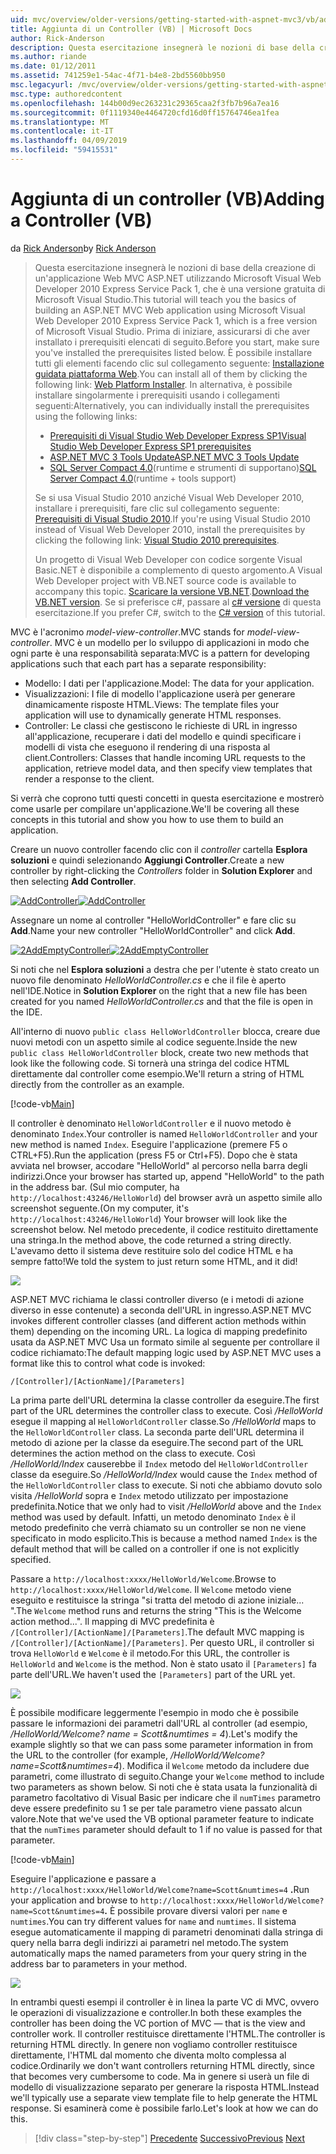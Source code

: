 ```yaml
---
uid: mvc/overview/older-versions/getting-started-with-aspnet-mvc3/vb/adding-a-controller
title: Aggiunta di un Controller (VB) | Microsoft Docs
author: Rick-Anderson
description: Questa esercitazione insegnerà le nozioni di base della creazione di un'applicazione Web MVC ASP.NET utilizzando Microsoft Visual Web Developer 2010 Express Service Pack 1, ovvero...
ms.author: riande
ms.date: 01/12/2011
ms.assetid: 741259e1-54ac-4f71-b4e8-2bd5560bb950
msc.legacyurl: /mvc/overview/older-versions/getting-started-with-aspnet-mvc3/vb/adding-a-controller
msc.type: authoredcontent
ms.openlocfilehash: 144b00d9ec263231c29365caa2f3fb7b96a7ea16
ms.sourcegitcommit: 0f1119340e4464720cfd16d0ff15764746ea1fea
ms.translationtype: MT
ms.contentlocale: it-IT
ms.lasthandoff: 04/09/2019
ms.locfileid: "59415531"
---
```

# <a name="adding-a-controller-vb"></a><span data-ttu-id="7cdb2-103">Aggiunta di un controller (VB)</span><span class="sxs-lookup"><span data-stu-id="7cdb2-103">Adding a Controller (VB)</span></span>

<span data-ttu-id="7cdb2-104">da [Rick Anderson]((https://twitter.com/RickAndMSFT))</span><span class="sxs-lookup"><span data-stu-id="7cdb2-104">by [Rick Anderson]((https://twitter.com/RickAndMSFT))</span></span>

> <span data-ttu-id="7cdb2-105">Questa esercitazione insegnerà le nozioni di base della creazione di un'applicazione Web MVC ASP.NET utilizzando Microsoft Visual Web Developer 2010 Express Service Pack 1, che è una versione gratuita di Microsoft Visual Studio.</span><span class="sxs-lookup"><span data-stu-id="7cdb2-105">This tutorial will teach you the basics of building an ASP.NET MVC Web application using Microsoft Visual Web Developer 2010 Express Service Pack 1, which is a free version of Microsoft Visual Studio.</span></span> <span data-ttu-id="7cdb2-106">Prima di iniziare, assicurarsi di che aver installato i prerequisiti elencati di seguito.</span><span class="sxs-lookup"><span data-stu-id="7cdb2-106">Before you start, make sure you've installed the prerequisites listed below.</span></span> <span data-ttu-id="7cdb2-107">È possibile installare tutti gli elementi facendo clic sul collegamento seguente: [Installazione guidata piattaforma Web](https://www.microsoft.com/web/gallery/install.aspx?appid=VWD2010SP1Pack).</span><span class="sxs-lookup"><span data-stu-id="7cdb2-107">You can install all of them by clicking the following link: [Web Platform Installer](https://www.microsoft.com/web/gallery/install.aspx?appid=VWD2010SP1Pack).</span></span> <span data-ttu-id="7cdb2-108">In alternativa, è possibile installare singolarmente i prerequisiti usando i collegamenti seguenti:</span><span class="sxs-lookup"><span data-stu-id="7cdb2-108">Alternatively, you can individually install the prerequisites using the following links:</span></span>
> 
> - [<span data-ttu-id="7cdb2-109">Prerequisiti di Visual Studio Web Developer Express SP1</span><span class="sxs-lookup"><span data-stu-id="7cdb2-109">Visual Studio Web Developer Express SP1 prerequisites</span></span>](https://www.microsoft.com/web/gallery/install.aspx?appid=VWD2010SP1Pack)
> - [<span data-ttu-id="7cdb2-110">ASP.NET MVC 3 Tools Update</span><span class="sxs-lookup"><span data-stu-id="7cdb2-110">ASP.NET MVC 3 Tools Update</span></span>](https://www.microsoft.com/web/gallery/install.aspx?appsxml=&amp;appid=MVC3)
> - <span data-ttu-id="7cdb2-111">[SQL Server Compact 4.0](https://www.microsoft.com/web/gallery/install.aspx?appid=SQLCE;SQLCEVSTools_4_0)(runtime e strumenti di supportano)</span><span class="sxs-lookup"><span data-stu-id="7cdb2-111">[SQL Server Compact 4.0](https://www.microsoft.com/web/gallery/install.aspx?appid=SQLCE;SQLCEVSTools_4_0)(runtime + tools support)</span></span>
> 
> <span data-ttu-id="7cdb2-112">Se si usa Visual Studio 2010 anziché Visual Web Developer 2010, installare i prerequisiti, fare clic sul collegamento seguente: [Prerequisiti di Visual Studio 2010](https://www.microsoft.com/web/gallery/install.aspx?appsxml=&amp;appid=VS2010SP1Pack).</span><span class="sxs-lookup"><span data-stu-id="7cdb2-112">If you're using Visual Studio 2010 instead of Visual Web Developer 2010, install the prerequisites by clicking the following link: [Visual Studio 2010 prerequisites](https://www.microsoft.com/web/gallery/install.aspx?appsxml=&amp;appid=VS2010SP1Pack).</span></span>
> 
> <span data-ttu-id="7cdb2-113">Un progetto di Visual Web Developer con codice sorgente Visual Basic.NET è disponibile a complemento di questo argomento.</span><span class="sxs-lookup"><span data-stu-id="7cdb2-113">A Visual Web Developer project with VB.NET source code is available to accompany this topic.</span></span> <span data-ttu-id="7cdb2-114">[Scaricare la versione VB.NET](https://code.msdn.microsoft.com/Introduction-to-MVC-3-10d1b098).</span><span class="sxs-lookup"><span data-stu-id="7cdb2-114">[Download the VB.NET version](https://code.msdn.microsoft.com/Introduction-to-MVC-3-10d1b098).</span></span> <span data-ttu-id="7cdb2-115">Se si preferisce c#, passare al [c# versione](../cs/adding-a-controller.md) di questa esercitazione.</span><span class="sxs-lookup"><span data-stu-id="7cdb2-115">If you prefer C#, switch to the [C# version](../cs/adding-a-controller.md) of this tutorial.</span></span>


<span data-ttu-id="7cdb2-116">MVC è l'acronimo *model-view-controller*.</span><span class="sxs-lookup"><span data-stu-id="7cdb2-116">MVC stands for *model-view-controller*.</span></span> <span data-ttu-id="7cdb2-117">MVC è un modello per lo sviluppo di applicazioni in modo che ogni parte è una responsabilità separata:</span><span class="sxs-lookup"><span data-stu-id="7cdb2-117">MVC is a pattern for developing applications such that each part has a separate responsibility:</span></span>

- <span data-ttu-id="7cdb2-118">Modello: I dati per l'applicazione.</span><span class="sxs-lookup"><span data-stu-id="7cdb2-118">Model: The data for your application.</span></span>
- <span data-ttu-id="7cdb2-119">Visualizzazioni: I file di modello l'applicazione userà per generare dinamicamente risposte HTML.</span><span class="sxs-lookup"><span data-stu-id="7cdb2-119">Views: The template files your application will use to dynamically generate HTML responses.</span></span>
- <span data-ttu-id="7cdb2-120">Controller: Le classi che gestiscono le richieste di URL in ingresso all'applicazione, recuperare i dati del modello e quindi specificare i modelli di vista che eseguono il rendering di una risposta al client.</span><span class="sxs-lookup"><span data-stu-id="7cdb2-120">Controllers: Classes that handle incoming URL requests to the application, retrieve model data, and then specify view templates that render a response to the client.</span></span>

<span data-ttu-id="7cdb2-121">Si verrà che coprono tutti questi concetti in questa esercitazione e mostrerò come usarle per compilare un'applicazione.</span><span class="sxs-lookup"><span data-stu-id="7cdb2-121">We'll be covering all these concepts in this tutorial and show you how to use them to build an application.</span></span>

<span data-ttu-id="7cdb2-122">Creare un nuovo controller facendo clic con il *controller* cartella **Esplora soluzioni** e quindi selezionando **Aggiungi Controller**.</span><span class="sxs-lookup"><span data-stu-id="7cdb2-122">Create a new controller by right-clicking the *Controllers* folder in **Solution Explorer** and then selecting **Add Controller**.</span></span>

[<span data-ttu-id="7cdb2-123">![AddController](adding-a-controller/_static/image2.png "AddController")</span><span class="sxs-lookup"><span data-stu-id="7cdb2-123">![AddController](adding-a-controller/_static/image2.png "AddController")</span></span>](adding-a-controller/_static/image1.png)

<span data-ttu-id="7cdb2-124">Assegnare un nome al controller &quot;HelloWorldController&quot; e fare clic su **Add**.</span><span class="sxs-lookup"><span data-stu-id="7cdb2-124">Name your new controller &quot;HelloWorldController&quot; and click **Add**.</span></span>

[<span data-ttu-id="7cdb2-125">![2AddEmptyController](adding-a-controller/_static/image4.png "2AddEmptyController")</span><span class="sxs-lookup"><span data-stu-id="7cdb2-125">![2AddEmptyController](adding-a-controller/_static/image4.png "2AddEmptyController")</span></span>](adding-a-controller/_static/image3.png)

<span data-ttu-id="7cdb2-126">Si noti che nel **Esplora soluzioni** a destra che per l'utente è stato creato un nuovo file denominato *HelloWorldController.cs* e che il file è aperto nell'IDE.</span><span class="sxs-lookup"><span data-stu-id="7cdb2-126">Notice in **Solution Explorer** on the right that a new file has been created for you named *HelloWorldController.cs* and that the file is open in the IDE.</span></span>

<span data-ttu-id="7cdb2-127">All'interno di nuovo `public class HelloWorldController` blocca, creare due nuovi metodi con un aspetto simile al codice seguente.</span><span class="sxs-lookup"><span data-stu-id="7cdb2-127">Inside the new `public class HelloWorldController` block, create two new methods that look like the following code.</span></span> <span data-ttu-id="7cdb2-128">Si tornerà una stringa del codice HTML direttamente dal controller come esempio.</span><span class="sxs-lookup"><span data-stu-id="7cdb2-128">We'll return a string of HTML directly from the controller as an example.</span></span>

[!code-vb[Main](adding-a-controller/samples/sample1.vb)]

<span data-ttu-id="7cdb2-129">Il controller è denominato `HelloWorldController` e il nuovo metodo è denominato `Index`.</span><span class="sxs-lookup"><span data-stu-id="7cdb2-129">Your controller is named `HelloWorldController` and your new method is named `Index`.</span></span> <span data-ttu-id="7cdb2-130">Eseguire l'applicazione (premere F5 o CTRL+F5).</span><span class="sxs-lookup"><span data-stu-id="7cdb2-130">Run the application (press F5 or Ctrl+F5).</span></span> <span data-ttu-id="7cdb2-131">Dopo che è stata avviata nel browser, accodare &quot;HelloWorld&quot; al percorso nella barra degli indirizzi.</span><span class="sxs-lookup"><span data-stu-id="7cdb2-131">Once your browser has started up, append &quot;HelloWorld&quot; to the path in the address bar.</span></span> <span data-ttu-id="7cdb2-132">(Sul mio computer, ha `http://localhost:43246/HelloWorld`) del browser avrà un aspetto simile allo screenshot seguente.</span><span class="sxs-lookup"><span data-stu-id="7cdb2-132">(On my computer, it's `http://localhost:43246/HelloWorld`) Your browser will look like the screenshot below.</span></span> <span data-ttu-id="7cdb2-133">Nel metodo precedente, il codice restituito direttamente una stringa.</span><span class="sxs-lookup"><span data-stu-id="7cdb2-133">In the method above, the code returned a string directly.</span></span> <span data-ttu-id="7cdb2-134">L'avevamo detto il sistema deve restituire solo del codice HTML e ha sempre fatto!</span><span class="sxs-lookup"><span data-stu-id="7cdb2-134">We told the system to just return some HTML, and it did!</span></span>

![](adding-a-controller/_static/image5.png)

<span data-ttu-id="7cdb2-135">ASP.NET MVC richiama le classi controller diverso (e i metodi di azione diverso in esse contenute) a seconda dell'URL in ingresso.</span><span class="sxs-lookup"><span data-stu-id="7cdb2-135">ASP.NET MVC invokes different controller classes (and different action methods within them) depending on the incoming URL.</span></span> <span data-ttu-id="7cdb2-136">La logica di mapping predefinito usata da ASP.NET MVC Usa un formato simile al seguente per controllare il codice richiamato:</span><span class="sxs-lookup"><span data-stu-id="7cdb2-136">The default mapping logic used by ASP.NET MVC uses a format like this to control what code is invoked:</span></span>

`/[Controller]/[ActionName]/[Parameters]`

<span data-ttu-id="7cdb2-137">La prima parte dell'URL determina la classe controller da eseguire.</span><span class="sxs-lookup"><span data-stu-id="7cdb2-137">The first part of the URL determines the controller class to execute.</span></span> <span data-ttu-id="7cdb2-138">Così */HelloWorld* esegue il mapping al `HelloWorldController` classe.</span><span class="sxs-lookup"><span data-stu-id="7cdb2-138">So */HelloWorld* maps to the `HelloWorldController` class.</span></span> <span data-ttu-id="7cdb2-139">La seconda parte dell'URL determina il metodo di azione per la classe da eseguire.</span><span class="sxs-lookup"><span data-stu-id="7cdb2-139">The second part of the URL determines the action method on the class to execute.</span></span> <span data-ttu-id="7cdb2-140">Così */HelloWorld/Index* causerebbe il `Index` metodo del `HelloWorldController` classe da eseguire.</span><span class="sxs-lookup"><span data-stu-id="7cdb2-140">So */HelloWorld/Index* would cause the `Index` method of the `HelloWorldController` class to execute.</span></span> <span data-ttu-id="7cdb2-141">Si noti che abbiamo dovuto solo visita */HelloWorld* sopra e `Index` metodo utilizzato per impostazione predefinita.</span><span class="sxs-lookup"><span data-stu-id="7cdb2-141">Notice that we only had to visit */HelloWorld* above and the `Index` method was used by default.</span></span> <span data-ttu-id="7cdb2-142">Infatti, un metodo denominato `Index` è il metodo predefinito che verrà chiamato su un controller se non ne viene specificato in modo esplicito.</span><span class="sxs-lookup"><span data-stu-id="7cdb2-142">This is because a method named `Index` is the default method that will be called on a controller if one is not explicitly specified.</span></span>

<span data-ttu-id="7cdb2-143">Passare a `http://localhost:xxxx/HelloWorld/Welcome`.</span><span class="sxs-lookup"><span data-stu-id="7cdb2-143">Browse to `http://localhost:xxxx/HelloWorld/Welcome`.</span></span> <span data-ttu-id="7cdb2-144">Il `Welcome` metodo viene eseguito e restituisce la stringa &quot;si tratta del metodo di azione iniziale... &quot;.</span><span class="sxs-lookup"><span data-stu-id="7cdb2-144">The `Welcome` method runs and returns the string &quot;This is the Welcome action method...&quot;.</span></span> <span data-ttu-id="7cdb2-145">Il mapping di MVC predefinita è `/[Controller]/[ActionName]/[Parameters]`.</span><span class="sxs-lookup"><span data-stu-id="7cdb2-145">The default MVC mapping is `/[Controller]/[ActionName]/[Parameters]`.</span></span> <span data-ttu-id="7cdb2-146">Per questo URL, il controller si trova `HelloWorld` e `Welcome` è il metodo.</span><span class="sxs-lookup"><span data-stu-id="7cdb2-146">For this URL, the controller is `HelloWorld` and `Welcome` is the method.</span></span> <span data-ttu-id="7cdb2-147">Non è stato usato il `[Parameters]` fa parte dell'URL.</span><span class="sxs-lookup"><span data-stu-id="7cdb2-147">We haven't used the `[Parameters]` part of the URL yet.</span></span>

![](adding-a-controller/_static/image6.png)

<span data-ttu-id="7cdb2-148">È possibile modificare leggermente l'esempio in modo che è possibile passare le informazioni dei parametri dall'URL al controller (ad esempio, */HelloWorld/Welcome? name = Scott&amp;numtimes = 4*).</span><span class="sxs-lookup"><span data-stu-id="7cdb2-148">Let's modify the example slightly so that we can pass some parameter information in from the URL to the controller (for example, */HelloWorld/Welcome?name=Scott&amp;numtimes=4*).</span></span> <span data-ttu-id="7cdb2-149">Modifica il `Welcome` metodo da includere due parametri, come illustrato di seguito.</span><span class="sxs-lookup"><span data-stu-id="7cdb2-149">Change your `Welcome` method to include two parameters as shown below.</span></span> <span data-ttu-id="7cdb2-150">Si noti che è stata usata la funzionalità di parametro facoltativo di Visual Basic per indicare che il `numTimes` parametro deve essere predefinito su 1 se per tale parametro viene passato alcun valore.</span><span class="sxs-lookup"><span data-stu-id="7cdb2-150">Note that we've used the VB optional parameter feature to indicate that the `numTimes` parameter should default to 1 if no value is passed for that parameter.</span></span>

[!code-vb[Main](adding-a-controller/samples/sample2.vb)]

<span data-ttu-id="7cdb2-151">Eseguire l'applicazione e passare a `http://localhost:xxxx/HelloWorld/Welcome?name=Scott&numtimes=4` **.**</span><span class="sxs-lookup"><span data-stu-id="7cdb2-151">Run your application and browse to `http://localhost:xxxx/HelloWorld/Welcome?name=Scott&numtimes=4`**.**</span></span> <span data-ttu-id="7cdb2-152">È possibile provare diversi valori per `name` e `numtimes`.</span><span class="sxs-lookup"><span data-stu-id="7cdb2-152">You can try different values for `name` and `numtimes`.</span></span> <span data-ttu-id="7cdb2-153">Il sistema esegue automaticamente il mapping di parametri denominati dalla stringa di query nella barra degli indirizzi ai parametri nel metodo.</span><span class="sxs-lookup"><span data-stu-id="7cdb2-153">The system automatically maps the named parameters from your query string in the address bar to parameters in your method.</span></span>

![](adding-a-controller/_static/image7.png)

<span data-ttu-id="7cdb2-154">In entrambi questi esempi il controller è in linea la parte VC di MVC, ovvero le operazioni di visualizzazione e controller.</span><span class="sxs-lookup"><span data-stu-id="7cdb2-154">In both these examples the controller has been doing the VC portion of MVC — that is the view and controller work.</span></span> <span data-ttu-id="7cdb2-155">Il controller restituisce direttamente l'HTML.</span><span class="sxs-lookup"><span data-stu-id="7cdb2-155">The controller is returning HTML directly.</span></span> <span data-ttu-id="7cdb2-156">In genere non vogliamo controller restituisce direttamente, l'HTML dal momento che diventa molto complessa al codice.</span><span class="sxs-lookup"><span data-stu-id="7cdb2-156">Ordinarily we don't want controllers returning HTML directly, since that becomes very cumbersome to code.</span></span> <span data-ttu-id="7cdb2-157">Ma in genere si userà un file di modello di visualizzazione separato per generare la risposta HTML.</span><span class="sxs-lookup"><span data-stu-id="7cdb2-157">Instead we'll typically use a separate view template file to help generate the HTML response.</span></span> <span data-ttu-id="7cdb2-158">Si esaminerà come è possibile farlo.</span><span class="sxs-lookup"><span data-stu-id="7cdb2-158">Let's look at how we can do this.</span></span>

> [!div class="step-by-step"]
> <span data-ttu-id="7cdb2-159">[Precedente](intro-to-aspnet-mvc-3.md)
> [Successivo](adding-a-view.md)</span><span class="sxs-lookup"><span data-stu-id="7cdb2-159">[Previous](intro-to-aspnet-mvc-3.md)
[Next](adding-a-view.md)</span></span>
